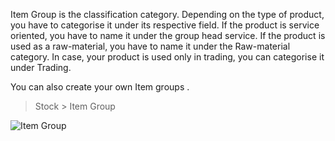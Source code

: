 Item Group is the classification category. Depending on the type of product,
you have to categorise it under its respective field. If the product is
service oriented, you have to name it under the group head service. If the
product is used as a raw-material, you have to name it under the Raw-material
category. In case, your product is used only in trading, you can categorise it
under Trading.

You can also create your own Item groups .

> Stock > Item Group

![Item Group](files/item-group-tree.png)

